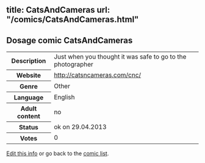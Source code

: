 title: CatsAndCameras
url: "/comics/CatsAndCameras.html"
---
Dosage comic CatsAndCameras
-----------------------------------------

<p id="msg"></p>
<script type="text/javascript">
if (window.location.search === '?edit_info_mail=sent_ok') {
  var elem = document.getElementById("msg");
  elem.innerHTML = 'Edited information sucessfully sent.';
  elem.className = 'ok';
}
</script>
<table class="comicinfo">
<tr>
<th>Description</th><td>Just when you thought it was safe to go to the photographer</td>
</tr>
<tr>
<th>Website</th><td><a href="http://catsncameras.com/cnc/">http://catsncameras.com/cnc/</a></td>
</tr>
<tr>
<th>Genre</th><td>Other</td>
</tr>
<tr>
<th>Language</th><td>English</td>
</tr>
<tr>
<th>Adult content</th><td>no</td>
</tr>
<tr>
<th>Status</th><td>ok on 29.04.2013</td>
</tr>
<tr>
<th>Votes</th><td>0</td>
</tr>
</table>

[Edit this info](CatsAndCameras_edit.html) or go back to the [comic list](../comic-index.html).

